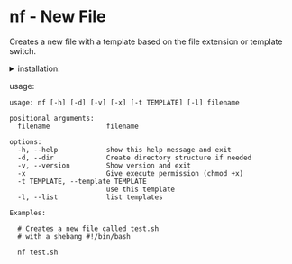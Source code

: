 # nf - New File

Creates a new file with a template based on the file extension or template switch.



<details>
<summary>installation:</summary>
<br/>
user only

```
curl -s https://raw.githubusercontent.com/evantaur/nf/main/nf > ~/.local/bin/nf && \
chmod +x ~/.local/bin/nf
```


global
```
sudo sh -c 'curl -L https://raw.githubusercontent.com/evantaur/nf/main/nf \
> /usr/local/bin/nf && chmod +x /usr/local/bin/nf'
```
</details>


usage:
```
usage: nf [-h] [-d] [-v] [-x] [-t TEMPLATE] [-l] filename

positional arguments:
  filename              filename

options:
  -h, --help            show this help message and exit
  -d, --dir             Create directory structure if needed
  -v, --version         Show version and exit
  -x                    Give execute permission (chmod +x)
  -t TEMPLATE, --template TEMPLATE
                        use this template
  -l, --list            list templates

Examples:

  # Creates a new file called test.sh
  # with a shebang #!/bin/bash

  nf test.sh


```
